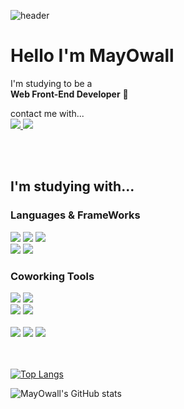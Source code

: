 
![header](https://capsule-render.vercel.app/api?type=waving&color=0:FFA0A0,100:FFF7B3&height=200&section=header&animation=fadeIn&text=&fontSize=90&fontColor=ffffff&fontAlign=50&fontAlignY=50&desc=&descSize=28&descAlign=40&descAlignY=37)

  # Hello I'm MayOwall
  I'm studying to be a <br>
  **Web Front-End Developer** 👾
  
  contact me with...
  <br>
  <a href="https://github.com/MayOwall">
    <img src="https://img.shields.io/badge/github-FFA0A0?style=for-the-badge&logo=github&logoColor=white">
  </a>
  <a href="https://mayowall.tistory.com/">
    <img src="https://img.shields.io/badge/tistory-FFF7B3?style=for-the-badge&logo=tistory&logoColor=white">
  </a>
  
  <br>
  <br>
  

    
  ## I'm studying with...
  
  ### Languages & FrameWorks
  <div>
  <img src="https://img.shields.io/badge/HTML5-E34F26?style=for-the-badge&logo=HTML5&logoColor=white">
  <img src="https://img.shields.io/badge/CSS3-1572B6?style=for-the-badge&logo=CSS3&logoColor=white">
  <img src="https://img.shields.io/badge/Javascript-F7DF1E?style=for-the-badge&logo=Javascript&logoColor=white">
  <br>
  <img src="https://img.shields.io/badge/React-61DAFB?style=for-the-badge&logo=React&logoColor=white">
  <img src="https://img.shields.io/badge/Vue.js-4FC08D?style=for-the-badge&logo=Vue.js&logoColor=white">
  </div>
  
  ### Coworking Tools
  
  <div>
  <img src="https://img.shields.io/badge/Storybook-FF4785?style=for-the-badge&logo=Storybook&logoColor=white">
  <img src="https://img.shields.io/badge/Figma-F24E1E?style=for-the-badge&logo=Figma&logoColor=white">
  <br>
  <img src="https://img.shields.io/badge/Prettier-F7B93E?style=for-the-badge&logo=Prettier&logoColor=white">
  <img src="https://img.shields.io/badge/Eslint-4B32C3?style=for-the-badge&logo=Eslint&logoColor=white">
  <br>
  <br>
  <img src="https://img.shields.io/badge/github-181717?style=for-the-badge&logo=github&logoColor=white">
  <img src="https://img.shields.io/badge/Slack-4A154B?style=for-the-badge&logo=Slack&logoColor=white">
  <img src="https://img.shields.io/badge/Notion-000000?style=for-the-badge&logo=Notion&logoColor=white">
  </div>
  
  <br>
  <br>
  

  

  [![Top Langs](https://github-readme-stats.vercel.app/api/top-langs/?username=MayOwall&layout=compact&title_color=ffffff&text_color=ffffff&bg_color=DEG,FFA0A0,FFF7B3)](https://github.com/anuraghazra/github-readme-stats)

  ![MayOwall's GitHub stats](https://github-readme-stats.vercel.app/api?username=MayOwall&show_icons=true&title_color=ffffff&text_color=ffffff&icon_color=fff7B3&bg_color=DEG,FFA0A0,FFF7B3)


